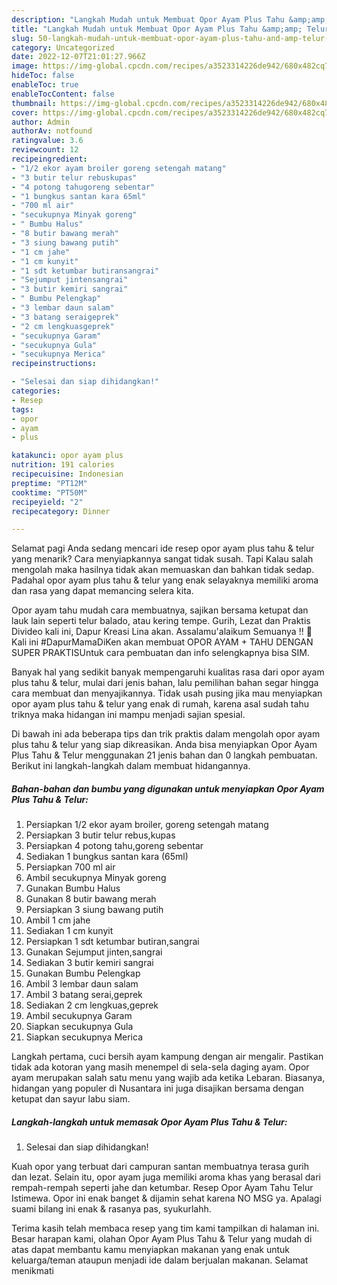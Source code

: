 ```yaml
---
description: "Langkah Mudah untuk Membuat Opor Ayam Plus Tahu &amp;amp; Telur yang Lezat Sekali"
title: "Langkah Mudah untuk Membuat Opor Ayam Plus Tahu &amp;amp; Telur yang Lezat Sekali"
slug: 50-langkah-mudah-untuk-membuat-opor-ayam-plus-tahu-and-amp-telur-yang-lezat-sekali
category: Uncategorized
date: 2022-12-07T21:01:27.966Z
image: https://img-global.cpcdn.com/recipes/a3523314226de942/680x482cq70/opor-ayam-plus-tahu-telur-foto-resep-utama.jpg
hideToc: false
enableToc: true
enableTocContent: false
thumbnail: https://img-global.cpcdn.com/recipes/a3523314226de942/680x482cq70/opor-ayam-plus-tahu-telur-foto-resep-utama.jpg
cover: https://img-global.cpcdn.com/recipes/a3523314226de942/680x482cq70/opor-ayam-plus-tahu-telur-foto-resep-utama.jpg
author: Admin
authorAv: notfound
ratingvalue: 3.6
reviewcount: 12
recipeingredient:
- "1/2 ekor ayam broiler goreng setengah matang"
- "3 butir telur rebuskupas"
- "4 potong tahugoreng sebentar"
- "1 bungkus santan kara 65ml"
- "700 ml air"
- "secukupnya Minyak goreng"
- " Bumbu Halus"
- "8 butir bawang merah"
- "3 siung bawang putih"
- "1 cm jahe"
- "1 cm kunyit"
- "1 sdt ketumbar butiransangrai"
- "Sejumput jintensangrai"
- "3 butir kemiri sangrai"
- " Bumbu Pelengkap"
- "3 lembar daun salam"
- "3 batang seraigeprek"
- "2 cm lengkuasgeprek"
- "secukupnya Garam"
- "secukupnya Gula"
- "secukupnya Merica"
recipeinstructions:

- "Selesai dan siap dihidangkan!"
categories:
- Resep
tags:
- opor
- ayam
- plus

katakunci: opor ayam plus 
nutrition: 191 calories
recipecuisine: Indonesian
preptime: "PT12M"
cooktime: "PT50M"
recipeyield: "2"
recipecategory: Dinner

---
```



Selamat pagi Anda sedang mencari ide resep opor ayam plus tahu &amp; telur yang menarik? Cara menyiapkannya sangat tidak susah. Tapi Kalau salah mengolah maka hasilnya tidak akan memuaskan dan bahkan tidak sedap. Padahal opor ayam plus tahu &amp; telur yang enak selayaknya memiliki aroma dan rasa yang dapat memancing selera kita.


Opor ayam tahu mudah cara membuatnya, sajikan bersama ketupat dan lauk lain seperti telur balado, atau kering tempe. Gurih, Lezat dan Praktis Divideo kali ini, Dapur Kreasi Lina akan. Assalamu&#39;alaikum Semuanya !! 👋Kali ini #DapurMamaDiKen akan membuat OPOR AYAM + TAHU DENGAN SUPER PRAKTISUntuk cara pembuatan dan info selengkapnya bisa SIM.

Banyak hal yang sedikit banyak mempengaruhi kualitas rasa dari opor ayam plus tahu &amp; telur, mulai dari jenis bahan, lalu pemilihan bahan segar hingga cara membuat dan menyajikannya. Tidak usah pusing jika mau menyiapkan opor ayam plus tahu &amp; telur yang enak di rumah, karena asal sudah tahu triknya maka hidangan ini mampu menjadi sajian spesial.


Di bawah ini ada beberapa tips dan trik praktis dalam mengolah opor ayam plus tahu &amp; telur yang siap dikreasikan. Anda bisa menyiapkan Opor Ayam Plus Tahu &amp; Telur menggunakan 21 jenis bahan dan 0 langkah pembuatan. Berikut ini langkah-langkah dalam membuat hidangannya.

<!--inarticleads1-->

##### Bahan-bahan dan bumbu yang digunakan untuk menyiapkan Opor Ayam Plus Tahu &amp; Telur:

1. Persiapkan 1/2 ekor ayam broiler, goreng setengah matang
1. Persiapkan 3 butir telur rebus,kupas
1. Persiapkan 4 potong tahu,goreng sebentar
1. Sediakan 1 bungkus santan kara (65ml)
1. Persiapkan 700 ml air
1. Ambil secukupnya Minyak goreng
1. Gunakan  Bumbu Halus
1. Gunakan 8 butir bawang merah
1. Persiapkan 3 siung bawang putih
1. Ambil 1 cm jahe
1. Sediakan 1 cm kunyit
1. Persiapkan 1 sdt ketumbar butiran,sangrai
1. Gunakan Sejumput jinten,sangrai
1. Sediakan 3 butir kemiri sangrai
1. Gunakan  Bumbu Pelengkap
1. Ambil 3 lembar daun salam
1. Ambil 3 batang serai,geprek
1. Sediakan 2 cm lengkuas,geprek
1. Ambil secukupnya Garam
1. Siapkan secukupnya Gula
1. Siapkan secukupnya Merica


Langkah pertama, cuci bersih ayam kampung dengan air mengalir. Pastikan tidak ada kotoran yang masih menempel di sela-sela daging ayam. Opor ayam merupakan salah satu menu yang wajib ada ketika Lebaran. Biasanya, hidangan yang populer di Nusantara ini juga disajikan bersama dengan ketupat dan sayur labu siam. 

<!--inarticleads2-->

##### Langkah-langkah untuk memasak Opor Ayam Plus Tahu &amp; Telur:


1. Selesai dan siap dihidangkan!

Kuah opor yang terbuat dari campuran santan membuatnya terasa gurih dan lezat. Selain itu, opor ayam juga memiliki aroma khas yang berasal dari rempah-rempah seperti jahe dan ketumbar. Resep Opor Ayam Tahu Telur Istimewa. Opor ini enak banget &amp; dijamin sehat karena NO MSG ya. Apalagi suami bilang ini enak &amp; rasanya pas, syukurlahh. 

Terima kasih telah membaca resep yang tim kami tampilkan di halaman ini. Besar harapan kami, olahan Opor Ayam Plus Tahu &amp; Telur yang mudah di atas dapat membantu kamu menyiapkan makanan yang enak untuk keluarga/teman ataupun menjadi ide dalam berjualan makanan. Selamat menikmati
